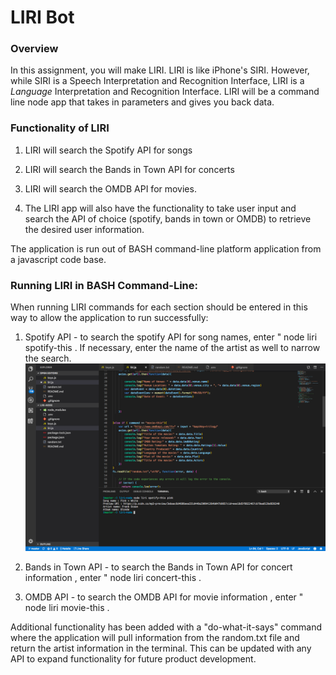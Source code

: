 # LIRI Bot

### Overview

In this assignment, you will make LIRI. LIRI is like iPhone's SIRI. However, while SIRI is a Speech Interpretation and Recognition Interface, LIRI is a _Language_ Interpretation and Recognition Interface. LIRI will be a command line node app that takes in parameters and gives you back data.

### Functionality of LIRI

1. LIRI will search the Spotify API for songs

2. LIRI will search the Bands in Town API for concerts

3. LIRI will search the OMDB API for movies.

4. The LIRI app will also have the functionality to take user input and search the API of choice (spotify, bands in town or OMDB) to retrieve the desired user information.

The application is run out of BASH command-line platform application from a javascript code base. 

### Running LIRI in BASH Command-Line:
When running LIRI commands for each section should be entered in this way to allow the application to run successfully:

1. Spotify API - to search the spotify API for song names, enter " node liri spotify-this <song name>. If necessary, enter the name of the artist as well to narrow the search.
![Image](https://github.com/nbegray/liri-node/blob/master/images/spotify-this.png)


2. Bands in Town API - to search the Bands in Town API for concert information , enter " node liri concert-this <artist name>. 

3. OMDB API - to search the OMDB API for movie information , enter " node liri movie-this <movie name>. 

Additional functionality has been added with a "do-what-it-says" command where the application will pull information from the random.txt file and return the artist information in the terminal. This can be updated with any API to expand functionality for future product development. 

